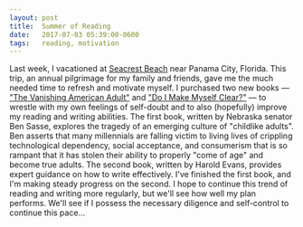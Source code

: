 ```yaml
---
layout: post
title:  Summer of Reading
date:   2017-07-03 05:39:00-0600
tags:   reading, motivation
---
```


Last week, I vacationed at [Seacrest Beach](http://www.visitsouthwalton.com/beaches/seacrest) near Panama City, Florida. This trip, an annual pilgrimage for my family and friends, gave me the much needed time to refresh and motivate myself. I purchased two new books — ["The Vanishing American Adult"](https://www.amazon.com/Vanishing-American-Adult-Coming-Crisis/dp/1250114403) and ["Do I Make Myself Clear?"](https://www.amazon.com/Do-Make-Myself-Clear-Writing/dp/0316277177) — to wrestle with my own feelings of self-doubt and to also (hopefully) improve my reading and writing abilities. The first book, written by Nebraska senator Ben Sasse, explores the tragedy of an emerging culture of "childlike adults". Ben asserts that many millennials are falling victim to living lives of crippling technological dependency, social acceptance, and consumerism that is so rampant that it has stolen their ability to properly "come of age" and become true adults. The second book, written by Harold Evans, provides expert guidance on how to write effectively. I've finished the first book, and I'm making steady progress on the second. I hope to continue this trend of reading and writing more regularly, but we'll see how well my plan performs. We'll see if I possess the necessary diligence and self-control to continue this pace...
